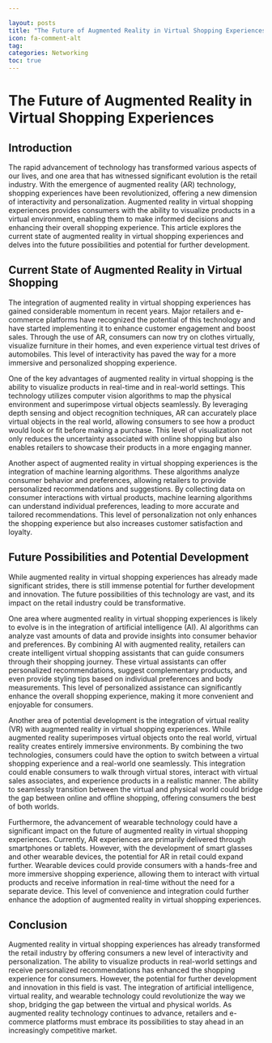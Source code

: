 ```yaml
---

layout: posts
title: "The Future of Augmented Reality in Virtual Shopping Experiences"
icon: fa-comment-alt
tag:      
categories: Networking
toc: true
---
```




# The Future of Augmented Reality in Virtual Shopping Experiences

## Introduction

The rapid advancement of technology has transformed various aspects of our lives, and one area that has witnessed significant evolution is the retail industry. With the emergence of augmented reality (AR) technology, shopping experiences have been revolutionized, offering a new dimension of interactivity and personalization. Augmented reality in virtual shopping experiences provides consumers with the ability to visualize products in a virtual environment, enabling them to make informed decisions and enhancing their overall shopping experience. This article explores the current state of augmented reality in virtual shopping experiences and delves into the future possibilities and potential for further development.

## Current State of Augmented Reality in Virtual Shopping

The integration of augmented reality in virtual shopping experiences has gained considerable momentum in recent years. Major retailers and e-commerce platforms have recognized the potential of this technology and have started implementing it to enhance customer engagement and boost sales. Through the use of AR, consumers can now try on clothes virtually, visualize furniture in their homes, and even experience virtual test drives of automobiles. This level of interactivity has paved the way for a more immersive and personalized shopping experience.

One of the key advantages of augmented reality in virtual shopping is the ability to visualize products in real-time and in real-world settings. This technology utilizes computer vision algorithms to map the physical environment and superimpose virtual objects seamlessly. By leveraging depth sensing and object recognition techniques, AR can accurately place virtual objects in the real world, allowing consumers to see how a product would look or fit before making a purchase. This level of visualization not only reduces the uncertainty associated with online shopping but also enables retailers to showcase their products in a more engaging manner.

Another aspect of augmented reality in virtual shopping experiences is the integration of machine learning algorithms. These algorithms analyze consumer behavior and preferences, allowing retailers to provide personalized recommendations and suggestions. By collecting data on consumer interactions with virtual products, machine learning algorithms can understand individual preferences, leading to more accurate and tailored recommendations. This level of personalization not only enhances the shopping experience but also increases customer satisfaction and loyalty.

## Future Possibilities and Potential Development

While augmented reality in virtual shopping experiences has already made significant strides, there is still immense potential for further development and innovation. The future possibilities of this technology are vast, and its impact on the retail industry could be transformative.

One area where augmented reality in virtual shopping experiences is likely to evolve is in the integration of artificial intelligence (AI). AI algorithms can analyze vast amounts of data and provide insights into consumer behavior and preferences. By combining AI with augmented reality, retailers can create intelligent virtual shopping assistants that can guide consumers through their shopping journey. These virtual assistants can offer personalized recommendations, suggest complementary products, and even provide styling tips based on individual preferences and body measurements. This level of personalized assistance can significantly enhance the overall shopping experience, making it more convenient and enjoyable for consumers.

Another area of potential development is the integration of virtual reality (VR) with augmented reality in virtual shopping experiences. While augmented reality superimposes virtual objects onto the real world, virtual reality creates entirely immersive environments. By combining the two technologies, consumers could have the option to switch between a virtual shopping experience and a real-world one seamlessly. This integration could enable consumers to walk through virtual stores, interact with virtual sales associates, and experience products in a realistic manner. The ability to seamlessly transition between the virtual and physical world could bridge the gap between online and offline shopping, offering consumers the best of both worlds.

Furthermore, the advancement of wearable technology could have a significant impact on the future of augmented reality in virtual shopping experiences. Currently, AR experiences are primarily delivered through smartphones or tablets. However, with the development of smart glasses and other wearable devices, the potential for AR in retail could expand further. Wearable devices could provide consumers with a hands-free and more immersive shopping experience, allowing them to interact with virtual products and receive information in real-time without the need for a separate device. This level of convenience and integration could further enhance the adoption of augmented reality in virtual shopping experiences.

## Conclusion

Augmented reality in virtual shopping experiences has already transformed the retail industry by offering consumers a new level of interactivity and personalization. The ability to visualize products in real-world settings and receive personalized recommendations has enhanced the shopping experience for consumers. However, the potential for further development and innovation in this field is vast. The integration of artificial intelligence, virtual reality, and wearable technology could revolutionize the way we shop, bridging the gap between the virtual and physical worlds. As augmented reality technology continues to advance, retailers and e-commerce platforms must embrace its possibilities to stay ahead in an increasingly competitive market.
